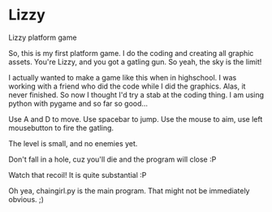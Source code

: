 # Lizzy

Lizzy platform game

So, this is my first platform game. I do the coding and creating all graphic assets. You're Lizzy, and you got a gatling gun. So yeah, the sky is the limit!

I actually wanted to make a game like this when in highschool. I was working with a friend who did the code while I did the graphics. Alas, it never finished. So now I thought I'd try a stab at the coding thing. I am using python with pygame and so far so good...

Use A and D to move. Use spacebar to jump. Use the mouse to aim, use left mousebutton to fire the gatling.

The level is small, and no enemies yet.

Don't fall in a hole, cuz you'll die and the program will close :P

Watch that recoil! It is quite substantial :P

Oh yea, chaingirl.py is the main program. That might not be immediately obvious. ;)
